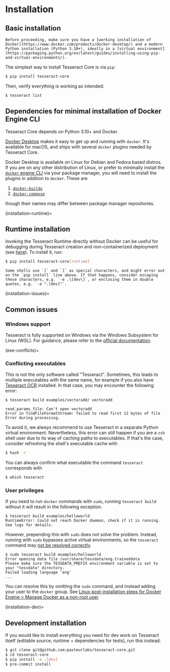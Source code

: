 # Installation

## Basic installation

```{note}
Before proceeding, make sure you have a [working installation of Docker](https://www.docker.com/products/docker-desktop/) and a modern Python installation (Python 3.10+), ideally in a [virtual environment](https://packaging.python.org/en/latest/guides/installing-using-pip-and-virtual-environments/).
```

The simplest way to install Tesseract Core is via `pip`:

```bash
$ pip install tesseract-core
```

Then, verify everything is working as intended:

```bash
$ tesseract list
```

## Dependencies for minimal installation of Docker Engine CLI

Tesseract Core depends on Python 3.10+ and Docker.

[Docker Desktop](https://www.docker.com/products/docker-desktop/) makes it easy to get up and running with `docker`.
It's available for macOS, and ships with several `docker` plugins needed by Tesseract Core.

Docker Desktop is available on Linux for Debian and Fedora based distros.
If you are on any other distribution of Linux, or prefer to minimally install the [`docker` engine CLI](https://docs.docker.com/engine/install/) via your package manager, you will need to install the plugins in addition to `docker`.
These are

1. [`docker-buildx`](https://github.com/docker/buildx)
2. [`docker-compose`](https://github.com/docker/compose)

though their names may differ between package manager repositories.


(installation-runtime)=
## Runtime installation

Invoking the Tesseract Runtime directly without Docker can be useful for debugging during Tesseract creation and non-containerized deployment (see [here](#tr-without-docker)). To install it, run:

```bash
$ pip install tesseract-core[runtime]
```

```{warning}
Some shells use `[` and `]` as special characters, and might error out on the `pip install` line above. If that happens, consider escaping these characters, e.g. `-e .\[dev\]`, or enclosing them in double quotes, e.g. `-e ".[dev]"`.
```

(installation-issues)=
## Common issues

### Windows support

Tesseract is fully supported on Windows via the Windows Subsystem for Linux (WSL). For guidance, please refer to the [official documentation](https://docs.microsoft.com/en-us/windows/wsl/).

(exe-conflicts)=
### Conflicting executables

This is not the only software called "Tesseract". Sometimes, this leads to multiple executables with the same name, for example if you also have [Tesseract OCR](https://github.com/tesseract-ocr/tesseract) installed. In that case, you may encounter the following error:

```
$ tesseract build examples/vectoradd/ vectoradd

read_params_file: Can't open vectoradd
Error in findFileFormatStream: failed to read first 12 bytes of file
Error during processing.
```

To avoid it, we always recommend to use Tesseract in a separate Python virtual environment. Nevertheless, this error can still happen if you are a `zsh` shell user due to its way of caching paths to executables. If that's the case, consider refreshing the shell's executable cache with

```bash
$ hash -r
```

You can always confirm what executable the command `tesseract` corresponds with

```bash
$ which tesseract
```

### User privileges

If you need to run `docker` commands with `sudo`, running `tesseract build` without it will result in the following exception.

```
$ tesseract build examples/helloworld
RuntimeError: Could not reach Docker daemon, check if it is running. See logs for details.
```

However, prepending this with `sudo` does not solve the problem.
Instead, running with `sudo` bypasses active virtual environments, so the `tesseract` command may [not be resolved correctly](exe-conflicts).

```
$ sudo tesseract build examples/helloworld
Error opening data file /usr/share/tessdata/eng.traineddata
Please make sure the TESSDATA_PREFIX environment variable is set to your "tessdata" directory.
Failed loading language 'eng'
...
```

You can resolve this by omitting the `sudo` command, and instead adding your user to the `docker` group.
See [Linux post-installation steps for Docker Engine > Manage Docker as a non-root user](https://docs.docker.com/engine/install/linux-postinstall/#manage-docker-as-a-non-root-user).

(installation-dev)=
## Development installation

If you would like to install everything you need for dev work on Tesseract itself (editable source, runtime + dependencies for tests), run this instead:

```bash
$ git clone git@github.com:pasteurlabs/tesseract-core.git
$ cd tesseract-core
$ pip install -e .[dev]
$ pre-commit install
```
